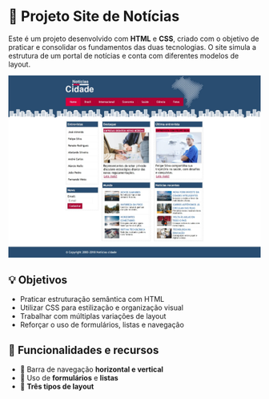 # 📰 Projeto Site de Notícias

Este é um projeto desenvolvido com **HTML** e **CSS**, criado com o objetivo de praticar e consolidar os fundamentos das duas tecnologias. O site simula a estrutura de um portal de notícias e conta com diferentes modelos de layout.
<p align="center">
  <img src="img/img1.jpeg" width="800px" position="center">
</p>

## 💡 Objetivos

- Praticar estruturação semântica com HTML  
- Utilizar CSS para estilização e organização visual  
- Trabalhar com múltiplas variações de layout  
- Reforçar o uso de formulários, listas e navegação

## 🧱 Funcionalidades e recursos

- 🔹 Barra de navegação **horizontal e vertical**
- 🔹 Uso de **formulários** e **listas**
- 🔹 **Três tipos de layout**
